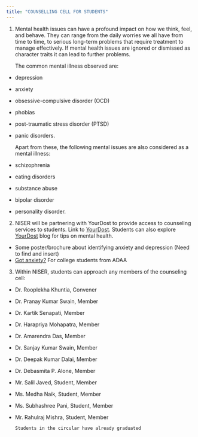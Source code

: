 ```yaml
---
title: "COUNSELLING CELL FOR STUDENTS"
---
```


1. Mental health issues can have a profound impact on how we think, feel, and behave. They can range from the daily worries we all have from time to time, to serious long-term problems that require treatment to manage effectively. If mental health issues are ignored or dismissed as character traits it can lead to further problems. 

    The common mental illness observed are:

*   depression
*   anxiety
*   obsessive-compulsive disorder (OCD)
*   phobias
*   post-traumatic stress disorder (PTSD)
*   panic disorders.

    Apart from these, the following mental issues are also considered as a mental illness:

*   schizophrenia
*   eating disorders
*   substance abuse
*   bipolar disorder
*   personality disorder.
2. NISER will be partnering with YourDost to provide access to counseling services to students. Link to [YourDost](https://yourdost.com). Students can also explore [YourDost](http://yourdost.com/blog/) blog for tips on mental health.
*   Some poster/brochure about identifying anxiety and depression (Need to find and insert)
*   [Got anxiety?](https://adaa.org/sites/default/files/GotAnxiety-2014.pdf) For college students from ADAA 
3. Within NISER, students can approach any members of the counseling cell:
*   Dr. Rooplekha Khuntia, Convener
*   Dr. Pranay Kumar Swain, Member
*   Dr. Kartik Senapati, Member
*   Dr. Harapriya Mohapatra, Member
*   Dr. Amarendra Das, Member
*   Dr. Sanjay Kumar Swain, Member
*   Dr. Deepak Kumar Dalai, Member
*   Dr. Debasmita P. Alone, Member
*   Mr. Salil Javed, Student, Member
*   Ms. Medha Naik, Student, Member
*   Ms. Subhashree Pani, Student, Member
*   Mr. Rahulraj Mishra, Student, Member

        Students in the circular have already graduated

